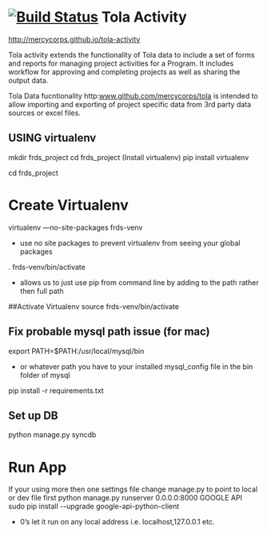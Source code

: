 [![Build Status](https://travis-ci.org/toladata/TolaActivity.svg?branch=master)](https://travis-ci.org/toladata/TolaActivity)
Tola Activity
====
http://mercycorps.github.io/tola-activity

Tola activity extends the functionality of Tola data to include a set of forms and
reports for managing project activities for a Program.  It includes workflow for approving
and completing projects as well as sharing the output data.

Tola Data fucntionality http:www.github.com/mercycorps/tola is intended to allow importing
and exporting of project specific data from 3rd party data sources or excel
files.  

## USING virtualenv
mkdir frds_project
cd frds_project
(Install virtualenv)
pip install virtualenv

cd frds_project

# Create Virtualenv
virtualenv —no-site-packages frds-venv
* use no site packages to prevent virtualenv from seeing your global packages

. frds-venv/bin/activate
* allows us to just use pip from command line by adding to the path rather then full path

##Activate Virtualenv
source frds-venv/bin/activate

## Fix probable mysql path issue (for mac)
export PATH=$PATH:/usr/local/mysql/bin
* or whatever path you have to your installed mysql_config file in the bin folder of mysql

pip install -r requirements.txt

## Set up DB
python manage.py syncdb

# Run App
If your using more then one settings file change manage.py to point to local or dev file first
python manage.py runserver 0.0.0.0:8000
GOOGLE API
sudo pip install --upgrade google-api-python-client
* 0’s let it run on any local address i.e. localhost,127.0.0.1 etc.
